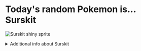 # Today's random Pokemon is... Surskit

![Surskit shiny sprite](https://raw.githubusercontent.com/PokeAPI/sprites/master/sprites/pokemon/shiny/283.png)

<details>
<summary>Additional info about Surskit</summary>

| srpite type | image |
|------|------|
| back_default | ![Surskit back_default sprite](https://raw.githubusercontent.com/PokeAPI/sprites/master/sprites/pokemon/back/283.png) |
| back_shiny | ![Surskit back_shiny sprite](https://raw.githubusercontent.com/PokeAPI/sprites/master/sprites/pokemon/back/shiny/283.png) |
| front_default | ![Surskit front_default sprite](https://raw.githubusercontent.com/PokeAPI/sprites/master/sprites/pokemon/283.png) | </details>